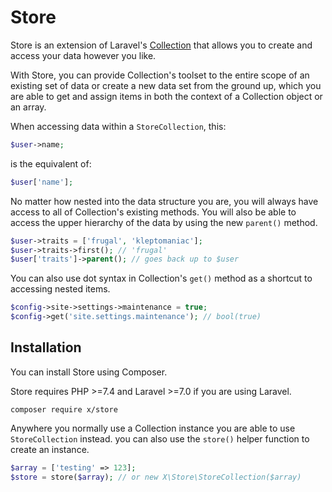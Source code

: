# Store
Store is an extension of Laravel's [Collection](https://laravel.com/docs/7.x/collections) that allows you to create and access your data however you like.

With Store, you can provide Collection's toolset to the entire scope of an existing set of data or create a new data set from the ground up, which you are able to get and assign items in both the context of a Collection object or an array.

When accessing data within a `StoreCollection`, this:
```php
$user->name;
```
is the equivalent of:
```php
$user['name'];
```
No matter how nested into the data structure you are, you will always have access to all of Collection's existing methods. You will also be able to access the upper hierarchy of the data by using the new `parent()` method.
```php
$user->traits = ['frugal', 'kleptomaniac'];
$user->traits->first(); // 'frugal'
$user['traits']->parent(); // goes back up to $user
```

You can also use dot syntax in Collection's `get()` method as a shortcut to accessing nested items.
```php
$config->site->settings->maintenance = true;
$config->get('site.settings.maintenance'); // bool(true)
```

## Installation
You can install Store using Composer.

Store requires PHP >=7.4 and Laravel >=7.0 if you are using Laravel.
```
composer require x/store
```
Anywhere you normally use a Collection instance you are able to use `StoreCollection` instead. you can also use the `store()` helper function to create an instance.
```php
$array = ['testing' => 123];
$store = store($array); // or new X\Store\StoreCollection($array)
```